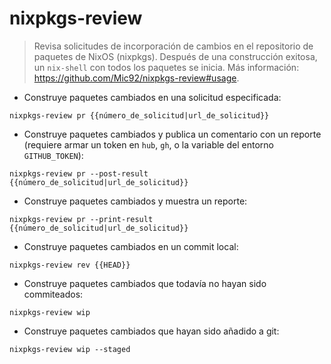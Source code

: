 # nixpkgs-review

> Revisa solicitudes de incorporación de cambios en el repositorio de paquetes de NixOS (nixpkgs).
> Después de una construcción exitosa, un `nix-shell` con todos los paquetes se inicia.
> Más información: <https://github.com/Mic92/nixpkgs-review#usage>.

- Construye paquetes cambiados en una solicitud especificada:

`nixpkgs-review pr {{número_de_solicitud|url_de_solicitud}}`

- Construye paquetes cambiados y publica un comentario con un reporte (requiere armar un token en `hub`, `gh`, o la variable del entorno `GITHUB_TOKEN`):

`nixpkgs-review pr --post-result {{número_de_solicitud|url_de_solicitud}}`

- Construye paquetes cambiados y muestra un reporte:

`nixpkgs-review pr --print-result {{número_de_solicitud|url_de_solicitud}}`

- Construye paquetes cambiados en un commit local:

`nixpkgs-review rev {{HEAD}}`

- Construye paquetes cambiados que todavía no hayan sido commiteados:

`nixpkgs-review wip`

- Construye paquetes cambiados que hayan sido añadido a git:

`nixpkgs-review wip --staged`
